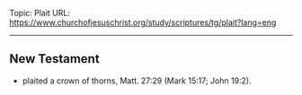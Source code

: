 Topic: Plait
URL: https://www.churchofjesuschrist.org/study/scriptures/tg/plait?lang=eng

---

## New Testament

- plaited a crown of thorns, Matt. 27:29 (Mark 15:17; John 19:2).

